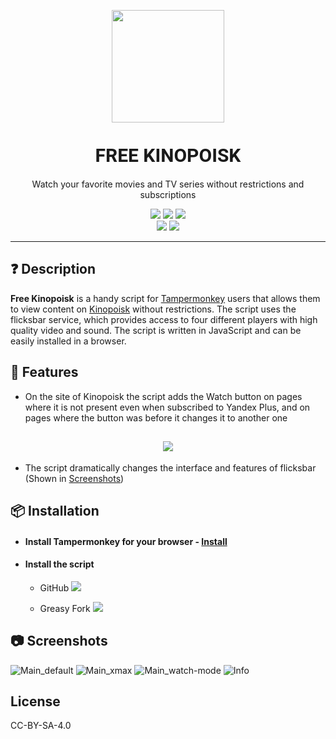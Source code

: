 <link href="https://fonts.googleapis.com/css2?family=Roboto:wght@700&display=swap" rel="stylesheet">

<p align='center'>
    <img src='https://i.imgur.com/8tIrTZC.png' style='width: 180px'>
    <h1 align='center' style='display: block; margin-top: 35px; font-size: 30px; font-family: "Roboto", sans-serif;'>FREE KINOPOISK</h1>
    <p align='center'>Watch your favorite movies and TV series without restrictions and subscriptions</p>
</p>

<p align='center'>
  <a href='https://github.com/ecXbe/Free-Kinopoisk/blob/main/README.en.md'><img src='https://img.shields.io/badge/readme-English-darkblue?style=for-the-badge'></a>
  <a href='https://github.com/ecXbe/Free-Kinopoisk/commits/main/Free%20kinopoisk.user.js'><img src="https://img.shields.io/badge/dynamic/json?query=version&url=https%3A%2F%2Fraw.githubusercontent.com%2FecXbe%2FFree-Kinopoisk%2Fmain%2Fconfig.json&label=version&color=%2314b8b8&style=for-the-badge"></a>
  <a href='https://github.com/ecXbe/Free-Kinopoisk/blob/main/README.md'><img src='https://img.shields.io/badge/readme-Russian-darkred?style=for-the-badge'></a>
  <br>
  <a href='https://greasyfork.org/ru/scripts/461423-free-kinopoisk'><img src='https://img.shields.io/greasyfork/dt/461423?style=flat-square&label=Downloads&color=lightpink'></a>
  <a href='https://t.me/Free_kinopoisk_by_ezX'><img src='https://img.shields.io/badge/Telegram-Channel-lightblue?style=flat-square&logo=telegram'></a>
</p>

---

## ❓ Description

**Free Kinopoisk** is a handy script for [Tampermonkey](https://www.tampermonkey.net/) users that allows them to view content on [Kinopoisk](https://www.kinopoisk.ru) without restrictions. The script uses the flicksbar service, which provides access to four different players with high quality video and sound. The script is written in JavaScript and can be easily installed in a browser.

## 🦾 Features

- On the site of Kinopoisk the script adds the Watch button on pages where it is not present even when subscribed to Yandex Plus, and on pages where the button was before it changes it to another one

<h2 align='center'>
    <img src='https://i.imgur.com/l0Im2RM.png'>
</h2>

- The script dramatically changes the interface and features of flicksbar (Shown in <a href='#-screenshots'>Screenshots</a>)

## 📦 Installation

- #### Install Tampermonkey for your browser - [Install](https://www.tampermonkey.net/index.php?locale=ru)
   
- #### Install the script
  - GitHub
    <a href='https://github.com/ecXbe/Free-Kinopoisk/raw/main/Free%20kinopoisk.user.js'>
      <img src='https://img.shields.io/badge/Install-darkblue'>
    </a>
    
  - Greasy Fork
    <a href='https://greasyfork.org/ru/scripts/461423-free-kinopoisk'>
      <img src='https://img.shields.io/badge/Install-blue'>
    </a>

## 📷 Screenshots

![Main_default](https://i.imgur.com/xuRwOi2.png)
![Main_xmax](https://i.imgur.com/MSxTxUV.png)
![Main_watch-mode](https://i.imgur.com/EuTF4Qs.png)
![Info](https://i.imgur.com/Swsa2oP.png)

## License

CC-BY-SA-4.0